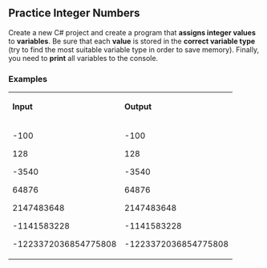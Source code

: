 <h2>Practice Integer Numbers</h2>
<p>Create a new C# project and create a program that <strong>assigns integer values</strong> to <strong>variables</strong>. Be sure that each <strong>value</strong> is stored in the <strong>correct variable type</strong> (try to find the most suitable variable type in order to save memory). Finally, you need to <strong>print</strong> all variables to the console.</p>
<h3>Examples</h3>
<table>
<tbody>
<tr>
<td width="196">
<p><strong>Input</strong></p>
</td>
<td width="196">
<p><strong>Output</strong></p>
</td>
</tr>
<tr>
<td width="196">
<p>-100</p>
<p>128</p>
<p>-3540</p>
<p>64876</p>
<p>2147483648</p>
<p>-1141583228</p>
<p>-1223372036854775808</p>
</td>
<td width="196">
<p>-100</p>
<p>128</p>
<p>-3540</p>
<p>64876</p>
<p>2147483648</p>
<p>-1141583228</p>
<p>-1223372036854775808</p>
</td>
</tr>
</tbody>
</table>
<p>&nbsp;</p>